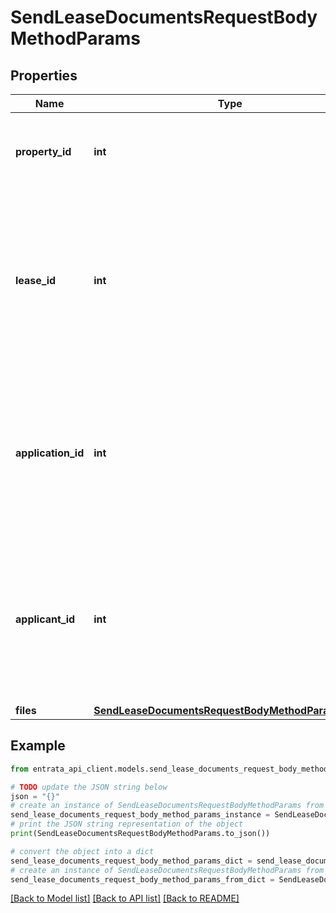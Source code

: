 # SendLeaseDocumentsRequestBodyMethodParams


## Properties

Name | Type | Description | Notes
------------ | ------------- | ------------- | -------------
**property_id** | **int** | This is a required field. This field accepts single value. | 
**lease_id** | **int** | This is an optional field. This field accepts single value. This is the conditionally required, if applicationId and applicantId is not provided. | [optional] 
**application_id** | **int** | This is a optional field. This field accepts single value. This is the conditionally required, if leaseId and applicantId is not provided. | [optional] 
**applicant_id** | **int** | This is a optional field. This field accepts single value. This is conditionally required, if leaseId and applicationId is not provided. | [optional] 
**files** | [**SendLeaseDocumentsRequestBodyMethodParamsFiles**](SendLeaseDocumentsRequestBodyMethodParamsFiles.md) |  | 

## Example

```python
from entrata_api_client.models.send_lease_documents_request_body_method_params import SendLeaseDocumentsRequestBodyMethodParams

# TODO update the JSON string below
json = "{}"
# create an instance of SendLeaseDocumentsRequestBodyMethodParams from a JSON string
send_lease_documents_request_body_method_params_instance = SendLeaseDocumentsRequestBodyMethodParams.from_json(json)
# print the JSON string representation of the object
print(SendLeaseDocumentsRequestBodyMethodParams.to_json())

# convert the object into a dict
send_lease_documents_request_body_method_params_dict = send_lease_documents_request_body_method_params_instance.to_dict()
# create an instance of SendLeaseDocumentsRequestBodyMethodParams from a dict
send_lease_documents_request_body_method_params_from_dict = SendLeaseDocumentsRequestBodyMethodParams.from_dict(send_lease_documents_request_body_method_params_dict)
```
[[Back to Model list]](../README.md#documentation-for-models) [[Back to API list]](../README.md#documentation-for-api-endpoints) [[Back to README]](../README.md)


